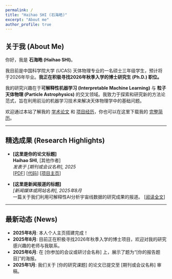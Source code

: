 ```yaml
---
permalink: /
title: "Haihao SHI (石海皓)"
excerpt: "About me"
author_profile: true
---
```


## 关于我 (About Me)

你好，我是 **石海皓 (Haihao SHI)**。

我目前是中国科学院大学 (UCAS) 天体物理专业的一名硕士三年级学生，预计将于2026年毕业。**我正在积极寻找2026年秋季入学的博士研究生 (Ph.D.) 职位。**

我的研究兴趣在于**可解释性机器学习 (Interpretable Machine Learning)** 与 **粒子天体物理 (Particle Astrophysics)** 的交叉领域。我致力于探索和研究新的方法论范式，旨在利用前沿的机器学习技术来解决天体物理学中的基础问题。

欢迎通过本站了解我的 [学术论文](/publications/) 和 [项目经历](/portfolio/)，你也可以在这里下载我的 [完整简历](/cv/)。

---

## 精选成果 (Research Highlights)

* **[这里是你的论文标题]** <br>
    **Haihao SHI**, [其他作者] <br>
    *发表于 [期刊或会议名称], 2025* <br>
    \[[PDF](/files/your-paper.pdf)] \[[代码](https://github.com/your-repo)] \[[项目主页](link-to-project-page)]

* **[这里是新闻报道的标题]** <br>
    *[新闻媒体或网站名称], 2025年8月* <br>
    一篇关于我们利用可解释性AI分析宇宙线数据的研究成果的报道。 \[[阅读全文](link-to-news-article)]

---

## 最新动态 (News)

* **2025年8月**: 本人个人主页搭建完成！
* **2025年8月**: 目前正在积极寻找2026年秋季入学的博士项目，欢迎对我的研究感兴趣的老师与我联系。
* **2025年6月**: 在 [你参加的会议或研讨会名称] 上，展示了题为“[你的报告题目]”的海报。
* **2025年1月**: 我们关于 [你的研究课题] 的论文已提交至 [期刊或会议名称] 审稿。
